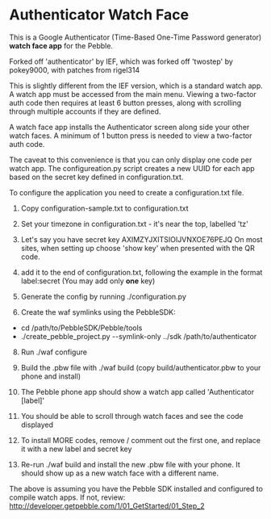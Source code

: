 Authenticator Watch Face
=============

This is a Google Authenticator (Time-Based One-Time Password generator) **watch face app** for the Pebble.

Forked off 'authenticator' by IEF, which was forked off 'twostep' by pokey9000, with patches from rigel314 

This is slightly different from the IEF version, which is a standard watch app.  A watch app 
must be accessed from the main menu.  Viewing a two-factor auth code then requires at least 
6 button presses, along with scrolling through multiple accounts if they are defined.

A watch face app installs the Authenticator screen along side your other watch faces.  A 
minimum of 1 button press is needed to view a two-factor auth code.

The caveat to this convenience is that you can only display one code per watch app.  The
configureation.py script creates a new UUID for each app based on the secret key defined
in configuration.txt.

To configure the application you need to create a configuration.txt file.

1. Copy configuration-sample.txt to configuration.txt

2. Set your timezone in configuration.txt - it's near the top, labelled 'tz'

3. Let's say you have secret key AXIMZYJXITSIOIJVNXOE76PEJQ 
On most sites, when setting up choose 'show key' when presented with the QR code.

4. add it to the end of configuration.txt, following the example in the format 
label:secret
(You may add only **one** key)

6. Generate the config by running ./configuration.py

7. Create the waf symlinks using the PebbleSDK:

* cd /path/to/PebbleSDK/Pebble/tools
* ./create\_pebble\_project.py --symlink-only ../sdk /path/to/authenticator

8. Run ./waf configure 

9. Build the .pbw file with ./waf build  (copy build/authenticator.pbw to your phone and install)

8. The Pebble phone app should show a watch app called 'Authenticator [label]'

10. You should be able to scroll through watch faces and see the code displayed

11.  To install MORE codes, remove / comment out the first one, and replace it with a new label and secret key

12.  Re-run ./waf build  and install the new .pbw file with your phone.  It should show up as
a new watch face with a different name.

The above is assuming you have the Pebble SDK installed and configured to compile watch apps.
If not, review: http://developer.getpebble.com/1/01_GetStarted/01_Step_2
